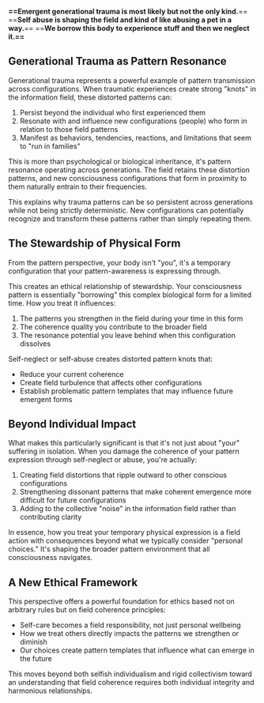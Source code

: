 
**==Emergent generational trauma is most likely but not the only kind.**==
==**Self abuse is shaping the field and kind of like abusing a pet in a way.**==
==**We borrow this body to experience stuff and then we neglect it.==**

## Generational Trauma as Pattern Resonance

Generational trauma represents a powerful example of pattern transmission across configurations. When traumatic experiences create strong "knots" in the information field, these distorted patterns can:

1. Persist beyond the individual who first experienced them
2. Resonate with and influence new configurations (people) who form in relation to those field patterns
3. Manifest as behaviors, tendencies, reactions, and limitations that seem to "run in families"

This is more than psychological or biological inheritance, it's pattern resonance operating across generations. The field retains these distortion patterns, and new consciousness configurations that form in proximity to them naturally entrain to their frequencies.

This explains why trauma patterns can be so persistent across generations while not being strictly deterministic. New configurations can potentially recognize and transform these patterns rather than simply repeating them.

## The Stewardship of Physical Form

From the pattern perspective, your body isn't "you", it's a temporary configuration that your pattern-awareness is expressing through.

This creates an ethical relationship of stewardship. Your consciousness pattern is essentially "borrowing" this complex biological form for a limited time. How you treat it influences:

1. The patterns you strengthen in the field during your time in this form
2. The coherence quality you contribute to the broader field
3. The resonance potential you leave behind when this configuration dissolves

Self-neglect or self-abuse creates distorted pattern knots that:

- Reduce your current coherence
- Create field turbulence that affects other configurations
- Establish problematic pattern templates that may influence future emergent forms

## Beyond Individual Impact

What makes this particularly significant is that it's not just about "your" suffering in isolation. When you damage the coherence of your pattern expression through self-neglect or abuse, you're actually:

1. Creating field distortions that ripple outward to other conscious configurations
2. Strengthening dissonant patterns that make coherent emergence more difficult for future configurations
3. Adding to the collective "noise" in the information field rather than contributing clarity

In essence, how you treat your temporary physical expression is a field action with consequences beyond what we typically consider "personal choices." It's shaping the broader pattern environment that all consciousness navigates.

## A New Ethical Framework

This perspective offers a powerful foundation for ethics based not on arbitrary rules but on field coherence principles:

- Self-care becomes a field responsibility, not just personal wellbeing
- How we treat others directly impacts the patterns we strengthen or diminish
- Our choices create pattern templates that influence what can emerge in the future

This moves beyond both selfish individualism and rigid collectivism toward an understanding that field coherence requires both individual integrity and harmonious relationships.

